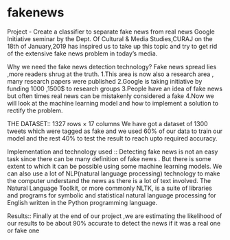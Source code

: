 # fakenews
Project - Create a classifier to separate fake news from real news
Google Initiative seminar by the Dept. Of Cultural & Media Studies,CURAJ on the 18th of January,2019 has inspired us 
to take up this topic and try to get rid of the extensive fake news problem in today’s media.

Why we need the fake news detection technology?
Fake news spread lies ,more readers shrug at the truth.
1.This area is now also a research area , many research papers were published
2.Google is taking initiative by funding 1000 ,1500$ to research groups
3.People have an idea of fake news but often times real news can be mistakenly considered a fake
4.Now we will look at the  machine learning model and how to implement a solution to rectify the problem.

THE DATASET::
1327 rows × 17 columns
We have got a dataset of 1300 tweets which were tagged as fake 
and we used 60% of our data  to train our  model and the rest 40% 
to test the result to reach upto required accuracy.

Implementation and technology used ::
Detecting fake news is not an easy task since there can be many definition of fake news . 
But there is some extent to which it can be possible using some machine learning models.
We can also use a lot of NLP(natural language processing) technology to make the computer 
understand the news as there is a lot of text involved.
The Natural Language Toolkit, or more commonly NLTK, is a suite of libraries and programs 
for symbolic and statistical natural language processing for English written in the Python 
programming language.

Results::
Finally at the end of our project ,we are estimating the likelihood of our results to 
be about 90% accurate  to detect the news if it was a real one or fake one
